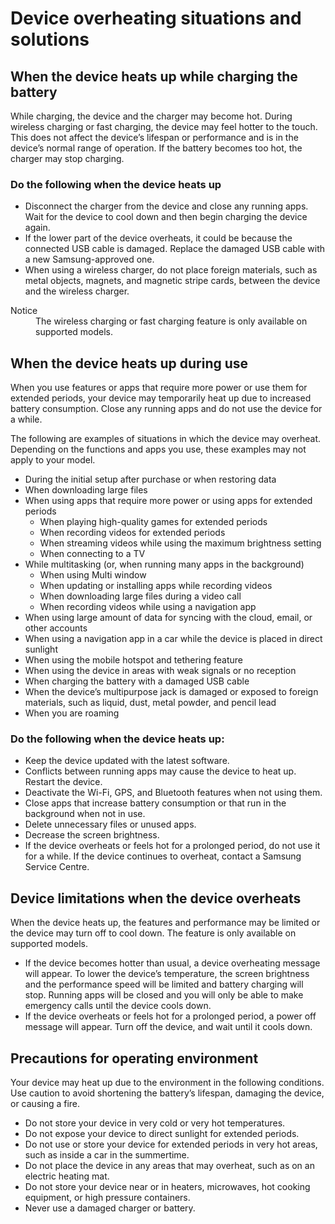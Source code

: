 # Device overheating situations and solutions

## When the device heats up while charging the battery

While charging, the device and the charger may become hot. During wireless charging or fast charging, the device may feel hotter to the touch. This does not affect the device’s lifespan or performance and is in the device’s normal range of operation. If the battery becomes too hot, the charger may stop charging.

### Do the following when the device heats up
- Disconnect the charger from the device and close any running apps. Wait for the device to cool down and then begin charging the device again.
- If the lower part of the device overheats, it could be because the connected USB cable is damaged. Replace the damaged USB cable with a new Samsung-approved one.
- When using a wireless charger, do not place foreign materials, such as metal objects, magnets, and magnetic stripe cards, between the device and the wireless charger.

<dl>
    <dt>Notice</dt>
    <dd>The wireless charging or fast charging feature is only available on supported models.</dd>
</dl>

## When the device heats up during use
When you use features or apps that require more power or use them for extended periods, your device may temporarily heat up due to increased battery consumption. Close any running apps and do not use the device for a while.

The following are examples of situations in which the device may overheat. Depending on the functions and apps you use, these examples may not apply to your model.

- During the initial setup after purchase or when restoring data
- When downloading large files
- When using apps that require more power or using apps for extended periods
  * When playing high-quality games for extended periods
  * When recording videos for extended periods
  * When streaming videos while using the maximum brightness setting
  * When connecting to a TV
- While multitasking (or, when running many apps in the background)
  * When using Multi window
  * When updating or installing apps while recording videos
  * When downloading large files during a video call
  * When recording videos while using a navigation app
- When using large amount of data for syncing with the cloud, email, or other accounts
- When using a navigation app in a car while the device is placed in direct sunlight
- When using the mobile hotspot and tethering feature
- When using the device in areas with weak signals or no reception
- When charging the battery with a damaged USB cable
- When the device’s multipurpose jack is damaged or exposed to foreign materials, such as liquid, dust, metal powder, and pencil lead
- When you are roaming

### Do the following when the device heats up:
- Keep the device updated with the latest software.
- Conflicts between running apps may cause the device to heat up. Restart the device.
- Deactivate the Wi-Fi, GPS, and Bluetooth features when not using them.
- Close apps that increase battery consumption or that run in the background when not in use.
- Delete unnecessary files or unused apps.
- Decrease the screen brightness.
- If the device overheats or feels hot for a prolonged period, do not use it for a while. If the device continues to overheat, contact a Samsung Service Centre.

## Device limitations when the device overheats
When the device heats up, the features and performance may be limited or the device may turn off to cool down. The feature is only available on supported models.

- If the device becomes hotter than usual, a device overheating message will appear. To lower the device’s temperature, the screen brightness and the performance speed will be limited and battery charging will stop. Running apps will be closed and you will only be able to make emergency calls until the device cools down.
- If the device overheats or feels hot for a prolonged period, a power off message will appear. Turn off the device, and wait until it cools down.

## Precautions for operating environment
Your device may heat up due to the environment in the following conditions. Use caution to avoid shortening the battery’s lifespan, damaging the device, or causing a fire.

- Do not store your device in very cold or very hot temperatures.
- Do not expose your device to direct sunlight for extended periods.
- Do not use or store your device for extended periods in very hot areas, such as inside a car in the summertime.
- Do not place the device in any areas that may overheat, such as on an electric heating mat.
- Do not store your device near or in heaters, microwaves, hot cooking equipment, or high pressure containers.
- Never use a damaged charger or battery.
